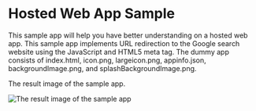 # Hosted Web App Sample

This sample app will help you have better understanding on a hosted web app. This sample app implements URL redirection to the Google search website using the JavaScript and HTML5 meta tag. The dummy app consists of index.html, icon.png, largeicon.png, appinfo.json, backgroundImage.png, and splashBackgroundImage.png.

The result image of the sample app.

![The result image of the sample app](https://res.cloudinary.com/dcsdn4mzr/image/upload/v1649914918/webOS-TV/images/docs/guides/codesample_hosted_web_app_result_x5vreg.webp)
